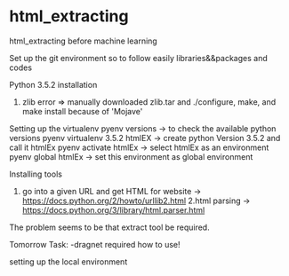 # html_extracting
html_extracting before machine learning

Set up the git environment so to follow easily libraries&&packages and codes

Python 3.5.2 installation
1. zlib error
=> manually downloaded zlib.tar and ./configure, make, and make install because of 'Mojave'

Setting up the virtualenv
pyenv versions -> to check the available python versions
pyenv virtualenv 3.5.2 htmlEX -> create python Version 3.5.2 and call it htmlEx
pyenv activate htmlEx -> select htmlEx as an environment
pyenv global htmlEx -> set this environment as global environment

Installing tools
1. go into a given URL and get HTML for website
-> https://docs.python.org/2/howto/urllib2.html
2.html parsing
-> https://docs.python.org/3/library/html.parser.html


The problem seems to be that extract tool be required.

Tomorrow Task:
-dragnet required how to use!

setting up the local environment

